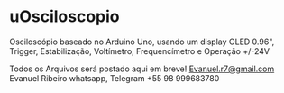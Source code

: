 # uOsciloscopio
Osciloscópio baseado no Arduino Uno, usando um display OLED 0.96", Trigger, Estabilização, Voltímetro, Frequencímetro e Operação +/-24V

Todos os Arquivos será postado aqui em breve!
Evanuel.r7@gmail.com
Evanuel Ribeiro
whatsapp, Telegram +55 98 999683780
